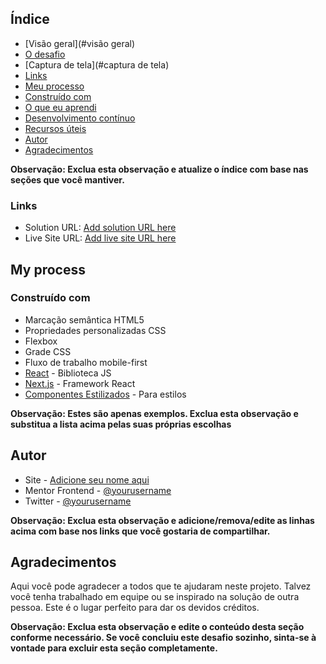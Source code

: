 
## Índice

- [Visão geral](#visão geral)
- [O desafio](#o-desafio)
- [Captura de tela](#captura de tela)
- [Links](#links)
- [Meu processo](#meu-processo)
- [Construído com](#construído-com)
- [O que eu aprendi](#o-que-eu-aprendi)
- [Desenvolvimento contínuo](#desenvolvimento-contínuo)
- [Recursos úteis](#recursos-úteis)
- [Autor](#autor)
- [Agradecimentos](#agradecimentos)

**Observação: Exclua esta observação e atualize o índice com base nas seções que você mantiver.**

### Links

- Solution URL: [Add solution URL here](https://your-solution-url.com)
- Live Site URL: [Add live site URL here](https://your-live-site-url.com)

## My process

### Construído com

- Marcação semântica HTML5
- Propriedades personalizadas CSS
- Flexbox
- Grade CSS
- Fluxo de trabalho mobile-first
- [React](https://reactjs.org/) - Biblioteca JS
- [Next.js](https://nextjs.org/) - Framework React
- [Componentes Estilizados](https://styled-components.com/) - Para estilos

**Observação: Estes são apenas exemplos. Exclua esta observação e substitua a lista acima pelas suas próprias escolhas**


## Autor

- Site - [Adicione seu nome aqui](https://www.your-site.com)
- Mentor Frontend - [@yourusername](https://www.frontendmentor.io/profile/yourusername)
- Twitter - [@yourusername](https://www.twitter.com/yourusername)

**Observação: Exclua esta observação e adicione/remova/edite as linhas acima com base nos links que você gostaria de compartilhar.**
## Agradecimentos

Aqui você pode agradecer a todos que te ajudaram neste projeto. Talvez você tenha trabalhado em equipe ou se inspirado na solução de outra pessoa. Este é o lugar perfeito para dar os devidos créditos.

**Observação: Exclua esta observação e edite o conteúdo desta seção conforme necessário. Se você concluiu este desafio sozinho, sinta-se à vontade para excluir esta seção completamente.**